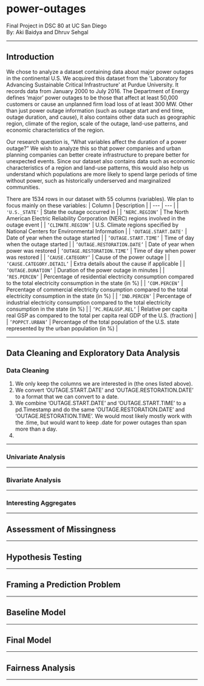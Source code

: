 # power-outages
Final Project in DSC 80 at UC San Diego<br>
By: Aki Baidya and Dhruv Sehgal


---


## Introduction
We chose to analyze a dataset containing data about major power outages in the continental U.S. We acquired this dataset from the 'Laboratory for Advancing Sustainable Critical Infrastructure' at Purdue University. It records data from January 2000 to July 2016. The Department of Energy defines ‘major’ power outages to be those that affect at least 50,000 customers or cause an unplanned firm load loss of at least 300 MW. Other than just power outage information (such as outage start and end time, outage duration, and cause), it also contains other data such as geographic region, climate of the region, scale of the outage, land-use patterns, and economic characteristics of the region.


Our research question is, “What variables affect the duration of a power outage?” We wish to analyze this so that power companies and urban planning companies can better create infrastructure to prepare better for unexpected events. Since our dataset also contains data such as economic characteristics of a region and land-use patterns, this would also help us understand which populations are more likely to spend large periods of time without power, such as historically underserved and marginalized communities.


There are 1534 rows in our dataset with 55 columns (variables). We plan to focus mainly on these variables:
| Column | Description |
| --- | --- |
| `'U.S._STATE'` | State the outage occurred in |
| `’NERC.REGION’` | The North American Electric Reliability Corporation (NERC) regions involved in the outage event |
| `’CLIMATE.REGION’` | U.S. Climate regions specified by National Centers for Environmental Information |
| `'OUTAGE.START.DATE'` | Date of year when the outage started |
| `’OUTAGE.START.TIME’` | Time of day when the outage started |
| `’OUTAGE.RESTORATION.DATE’` | Date of year when power was restored
| `’OUTAGE.RESTORATION.TIME’` | Time of day when power was restored |
| `’CAUSE.CATEGORY’` | Cause of the power outage |
| `’CAUSE.CATEGORY.DETAIL’` | Extra details about the cause if applicable |
| `’OUTAGE.DURATION’` | Duration of the power outage in minutes |
| `’RES.PERCEN’` | Percentage of residential electricity consumption compared to the total electricity consumption in the state (in %) |
| `’COM.PERCEN’` | Percentage of commercial electricity consumption compared to the total electricity consumption in the state (in %) |
| `’IND.PERCEN’` | Percentage of industrial electricity consumption compared to the total electricity consumption in the state (in %) |
| `’PC.REALGSP.REL’` | Relative per capita real GSP as compared to the total per capita real GDP of the U.S. (fraction) |
| `’POPPCT.URBAN’` | Percentage of the total population of the U.S. state represented by the urban population (in %) |


---


## Data Cleaning and Exploratory Data Analysis


### Data Cleaning


1. We only keep the columns we are interested in (the ones listed above).
2. We convert ‘OUTAGE.START.DATE’ and ‘OUTAGE.RESTORATION.DATE’ to a format that we can convert to a date.
3. We combine ‘OUTAGE.START.DATE’ and ‘OUTAGE.START.TIME’ to a pd.Timestamp and do the same ‘OUTAGE.RESTORATION.DATE’ and ‘OUTAGE.RESTORATION.TIME’. We would most likely mostly work with the .time, but would want to keep .date for power outages than span more than a day.
3. 

---

### Univariate Analysis

---


### Bivariate Analysis

---

### Interesting Aggregates



---



## Assessment of Missingness




---




## Hypothesis Testing




---




## Framing a Prediction Problem




---




## Baseline Model




---




## Final Model




---




## Fairness Analysis




---

